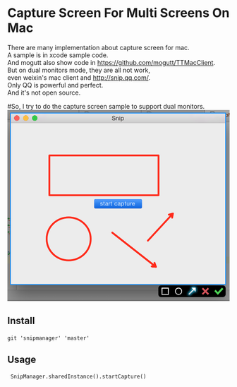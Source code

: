 # Capture Screen For Multi Screens On Mac
There are many implementation about capture screen for mac.
<br>
A sample is in xcode sample code.
<br>
And mogutt also show code in https://github.com/mogutt/TTMacClient.
<br>
But on dual monitors mode, they are all not work,
<br>
even weixin's mac client and http://snip.qq.com/.
<br>
Only QQ is powerful and perfect.
<br>
And it's not open source.
<br>

#So, I try to do the capture screen sample to support dual monitors.
<br>
![image](src.png)

## Install

```(Carthage)
git 'snipmanager' 'master'

```

## Usage

```(swift)
 SnipManager.sharedInstance().startCapture()

```


